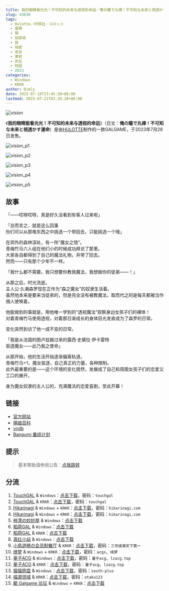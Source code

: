 ```yaml
---
title: 我的眼睛看光光！不可知的未来与透视的命运／俺の瞳で丸裸！不可知な未来と視透かす運命／俺不可知／Orefukachi
slug: 43636
tags:
  - Hulotte／时停社／ユロット
  - 废萌
  - 萌
  - 幼驯染
  - 拔
  - 纯爱
  - 巫女
  - 萝莉
  - 欢乐
  - 校园
  - 2023
categories:
  - Windows
  - KRKR
author: Dimly
date: 2025-07-18T23:45:30+08:00
lastmod: 2025-07-21T03:20:20+08:00
---
```


![vision](https://static.30hb.cn/vndb/img/vision.webp)

《**我的眼睛能看光光！不可知的未来与透视的命运**》（日文：**俺の瞳で丸裸！不可知な未来と視透かす運命**）是由[HULOTTE](https://zh.moegirl.org.cn/HULOTTE)制作的一款GALGAME，于2023年7月28日发售。

<!--more-->

![vision_p1](https://static.30hb.cn/vndb/img/vision_p1.webp)

![vision_p2](https://static.30hb.cn/vndb/img/vision_p2.webp)

![vision_p3](https://static.30hb.cn/vndb/img/vision_p3.webp)

![vision_p4](https://static.30hb.cn/vndb/img/vision_p4.webp)

![vision_p5](https://static.30hb.cn/vndb/img/vision_p5.webp)

## 故事

「——哎呀哎呀，真是好久没看到有客人过来啦」

「总而言之，就是这么回事   
你们可以从那堆东西之中挑选一个带回去，只能挑选一个哦」

在郊外的森林深处，有一所“魔女之馆”。  
青梅竹马六人组在他们小的时候成功拜访了那里。  
大家各自都得到了自己的魔法礼物，并带了回去。  
然而——只有那个少年不一样。

「我什么都不需要。我只想要你教我魔法，我想做你的徒弟——！」

从那之后，时光流逝。  
主人公·久濑森罗现在正作为“森之魔女”的奴隶生活着。  
虽然他本来是要来当徒弟的，但是完全没有被教魔法，取而代之的是每天都被当作佣人使唤着。

他能做到的事就是，用他唯一学到的“透视魔法”观察身边女孩子们的裸体！  
对着青梅竹马使用透视，对着那日渐成长的身体目光发直成为了森罗的日常。

变化突然到访了他一成不变的日常。

「我是从法国的图卢兹搬过来的露西·史黛拉·伊卡雷特  
驱逐魔女——此乃我之使命」

从那开始，他的生活开始逐渐偏离轨道。  
青梅竹马+1，魔女驱逐，自己真正的力量，各种限制。  
此外最重要的是——这个环境的变化居然，发展成了自己和周围女孩子们的恋爱又工口的展开。

身为魔女奴隶的主人公的，充满魔法的恋爱喜剧，至此开幕！

## 链接

- [官方网站](https://hulotte.jp/product/vision/)
- [萌娘百科](https://zh.moegirl.org.cn/%E6%88%91%E7%9A%84%E7%9C%BC%E7%9D%9B%E8%83%BD%E7%9C%8B%E5%85%89%E5%85%89%EF%BC%81%E4%B8%8D%E5%8F%AF%E7%9F%A5%E7%9A%84%E6%9C%AA%E6%9D%A5%E4%B8%8E%E9%80%8F%E8%A7%86%E7%9A%84%E5%91%BD%E8%BF%90)
- [vndb](https://vndb.org/v44098)
- [Bangumi 番组计划](https://bgm.tv/subject/431209)

## 提示

> 基本帮助请参阅公告：[点我跳转](/)

## 分流

1.  [TouchGAL](https://www.touchgal.us/) & `Windows`：[点击下载](https://pan.touchgal.net/s/lrBC7)，密码：`touchgal`
2.  [TouchGAL](https://www.touchgal.us/) & `KRKR`：[点击下载](https://pan.touchgal.net/s/3o1T7)，密码：`touchgal`
3.  [Hikarinagi](https://www.hikarinagi.net/) & `Windows` + `KRKR`：[点击下载](https://pan.yurari.moe/s/xozT4)，密码：`hikarinagi.com`
4.  [Hikarinagi](https://www.hikarinagi.net/) & `Windows` + `KRKR`：[点击下载](https://pan.yurari.moe/s/QW7lHE)，密码：`hikarinagi.com`
5.  [梓澪の妙妙屋](https://zi0.cc/) & `Windows`：[点击下载](https://zi0.cc/d/%E5%90%88%E9%9B%86%E7%B3%BB%E5%88%97/%E5%8D%97%2BGalGame%E6%B1%89%E5%8C%96%E5%8C%BA%E5%85%A8%E5%8C%BA%E8%B5%84%E6%BA%90%E5%A4%87%E4%BB%BD/05/%5BHULOTTE%5D%E4%BF%BA%E3%81%AE%E7%9E%B3%E3%81%A7%E4%B8%B8%E8%A3%B8%EF%BC%81%20%E4%B8%8D%E5%8F%AF%E7%9F%A5%E3%81%AA%E6%9C%AA%E6%9D%A5%E3%81%A8%E8%A6%96%E9%80%8F%E3%81%8B%E3%81%99%E9%81%8B%E5%91%BD%E6%88%91%E7%9A%84%E7%9C%BC%E7%9D%9B%E8%83%BD%E7%9C%8B%E5%85%89%E5%85%89%EF%BC%81%E4%B8%8D%E5%8F%AF%E7%9F%A5%E7%9A%84%E6%9C%AA%E6%9D%A5%E4%B8%8E%E9%80%8F%E8%A7%86%E7%9A%84%E5%91%BD%E8%BF%90%20V1.01%E6%AD%A3%E5%BC%8F%E5%85%A8%E7%BA%BF%E6%B1%89%E5%8C%96%E7%A1%AC%E7%9B%98%E7%89%88%5B%E6%9C%80%E8%8B%B1%E4%BF%8A%E7%9A%84%E8%89%B2%E7%8B%BC%E6%B1%89%E5%8C%96%5D.zip?sign=XA_sibCZ-y4PR4LtiGvPUkc3aKaBtt5uMbzrrl8LB3Q=:0)
6.  [稻荷GAL](https://inarigal.com/) & `Windows`：[点击下载](https://enir.atrimoe.com/PC-2/HULOTTE/%E6%88%91%E7%9A%84%E7%9C%BC%E7%9D%9B%E8%83%BD%E7%9C%8B%E5%85%89%E5%85%89%EF%BC%81%E4%B8%8D%E5%8F%AF%E7%9F%A5%E7%9A%84%E6%9C%AA%E6%9D%A5%E4%B8%8E%E9%80%8F%E8%A7%86%E7%9A%84%E5%91%BD%E8%BF%90.zip)
7.  [稻荷GAL](https://inarigal.com/) & `KRKR`：[点击下载](https://enir.atrimoe.com/KRKR/%E6%88%91%E7%9A%84%E7%9C%BC%E7%9D%9B%E8%83%BD%E7%9C%8B%E5%85%89%E5%85%89%EF%BC%81%E4%B8%8D%E5%8F%AF%E7%9F%A5%E7%9A%84%E6%9C%AA%E6%9D%A5%E4%B8%8E%E9%80%8F%E8%A7%86%E7%9A%84%E5%91%BD%E8%BF%90.zip) 
8.  [真红小站](https://www.shinnku.com/) & `Windows`：[点击下载](https://download.shinnku.com/file/shinnku/zd/2023/%5B230728%5D%5BHULOTTE%5D%20%E4%BF%BA%E3%81%AE%E7%9E%B3%E3%81%A7%E4%B8%B8%E8%A3%B8%EF%BC%81%20%E4%B8%8D%E5%8F%AF%E7%9F%A5%E3%81%AA%E6%9C%AA%E6%9D%A5%E3%81%A8%E8%A6%96%E9%80%8F%E3%81%8B%E3%81%99%E9%81%8B%E5%91%BD.rar)
9.  [小鳥遊暁の会员制餐厅](https://t-satoru.top/) & `KRKR`：[点击下载](https://pan.t-satoru.top/s3b/TP/%E9%80%8F%E8%A7%86%E7%9C%BC)，密码：`三司绫濑天下第一`
10. [绮梦](https://acgs.one/) & `Windows` + `KRKR`：[点击下载](https://game.acgs.one/game/296.html)，密码：`acgs`、`绮梦`
11.  [量子ACG](https://lzacg.org/) & `Windows`：[点击下载](https://lzacg.org/6170)，密码：`量子acg`、`lzacg.top`
12.  [量子ACG](https://lzacg.org/) & `KRKR`：[点击下载](https://lzacg.org/9244)，密码：`量子acg`、`lzacg.top`
13.  [猫猫网盘](https://catcat.cloud/) & `Windows`：[点击下载](https://catcat.cloud/d/GalGame/SP%E5%90%8E%E7%AB%AF1%5BGalGame%E5%88%86%E5%8C%BA%5D/GalGame%E5%90%88%E9%9B%86-05%E5%8F%B7%E6%9C%BA/Part21/%5BHulotte%5D%20%E6%88%91%E7%9A%84%E7%9C%BC%E7%9D%9B%E8%83%BD%E7%9C%8B%E5%85%89%E5%85%89%EF%BC%8C%E4%B8%8D%E5%8F%AF%E7%9F%A5%E7%9A%84%E6%9C%AA%E6%9D%A5%E4%B8%8E%E9%80%8F%E8%A7%86%E7%9A%84%E5%91%BD%E8%BF%90!%EF%BC%8F%E4%BF%BA%E3%81%AE%E7%9E%B3%E3%81%A7%E4%B8%B8%E8%A3%B8%EF%BC%81%E4%B8%8D%E5%8F%AF%E7%9F%A5%E3%81%AA%E6%9C%AA%E6%9D%A5%E3%81%A8%E8%A6%96%E9%80%8F%E3%81%8B%E3%81%99%E9%81%8B%E5%91%BD%E3%80%90%E6%9C%80%E8%8B%B1%E4%BF%8A%E7%9A%84%E6%B8%A3%E7%94%B7%E3%80%91%5BV1.01%5D.rar)，密码：`south-plus`
14.  [喵源领域](https://www.nyantaku.com/) & `KRKR`：[点击下载](https://www.nullcloud.top/d/Game/HULOTTE/%5BKirikiroid2%5D%E6%88%91%E7%9A%84%E7%9C%BC%E7%9D%9B%E8%83%BD%E7%9C%8B%E5%85%89%E5%85%89%EF%BC%8C%E4%B8%8D%E5%8F%AF%E7%9F%A5%E7%9A%84%E6%9C%AA%E6%9D%A5%E4%B8%8E%E9%80%8F%E8%A7%86%E7%9A%84%E5%91%BD%E8%BF%90!.7z?sign=zWiTBWd_1SKrHTZO-8r4NlDJrcriR87PP2Fr4geqAzM=:0)，密码：`otaku123`
15.  [鲲 Galgame 论坛](https://kungal.com) & `Windows` + `KRKR`：[点击下载](https://www.kungal.com/galgame/268)

